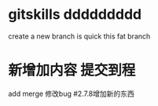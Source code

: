 # gitskills  ddddddddd
create a new branch is quick
this fat branch
# 新增加内容 提交到程
add merge
修改bug
#2.7.8增加新的东西
